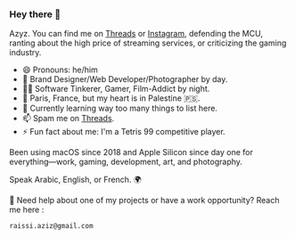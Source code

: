 <!--
**azyzraw/azyzraw** is a ✨ _special_ ✨ repository because its `README.md` (this file) appears on your GitHub profile.

Here are some ideas to get you started:

- 🔭 I’m currently working on ...
- 🌱 I’m currently learning ...
- 👯 I’m looking to collaborate on ...
- 🤔 I’m looking for help with ...
- 💬 Ask me about ...
- 📫 How to reach me: ...
- 😄 Pronouns: ...
- ⚡ Fun fact: ...
-->

### Hey there 👋

Azyz. You can find me on [Threads](https://www.threads.net/@azyz.raw) or [Instagram](https://www.instagram.com/azyz.raw/), defending the MCU, ranting about the high price of streaming services, or criticizing the gaming industry.

- 😄 Pronouns: he/him
- 👔 Brand Designer/Web Developer/Photographer by day.
- 🕴🏻 Software Tinkerer, Gamer, Film-Addict by night.
- 📍 Paris, France, but my heart is in Palestine 🇵🇸.
- 🌱 Currently learning way too many things to list here.
- 📫 Spam me on [Threads](https://www.threads.net/@azyz.raw).
- ⚡ Fun fact about me: I'm a Tetris 99 competitive player. 

Been using macOS since 2018 and Apple Silicon since day one for everything—work, gaming, development, art, and photography.

Speak Arabic, English, or French. 🌍

📧 Need help about one of my projects or have a work opportunity? Reach me here :
```bash
raissi.aziz@gmail.com
